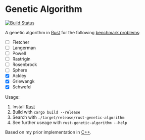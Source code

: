 Genetic Algorithm
=================

[![Build Status](https://travis-ci.org/andschwa/rust-genetic-algorithm.svg?branch=master)](https://travis-ci.org/andschwa/rust-genetic-algorithm)

A genetic algorithm in [Rust][] for the following [benchmark problems][]:

- [ ] Fletcher
- [ ] Langerman
- [ ] Powell
- [ ] Rastrigin
- [ ] Rosenbrock
- [ ] Sphere
- [x] Ackley
- [x] Griewangk
- [x] Schwefel

Usage:

1. Install [Rust][]
2. Build with `cargo build --release`
3. Search with `./target/release/rust-genetic-algorithm`
4. See further useage with `rust-genetic-algorithm --help`

Based on my prior implementation in [C++][].

[benchmark problems]: https://www.cs.cmu.edu/afs/cs/project/jair/pub/volume24/ortizboyer05a-html/node6.html
[Rust]: http://www.rust-lang.org/
[C++]: https://github.com/andschwa/uidaho-cs472-project1
